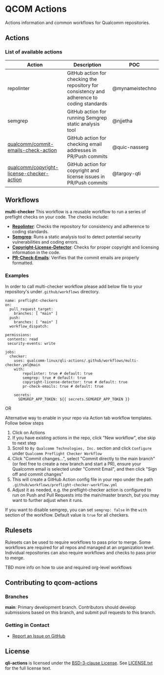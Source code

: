# QCOM Actions

Actions information and common workflows for Qualcomm repositories.

## Actions

### List of available actions

| Action     | Description      | POC |
| ------------- | ------------- |------------- |
| repolinter| GitHub action for checking the repository for consistency and adherence to coding standards| @mynameistechno |
| semgrep| GitHub action for running Semgrep static analysis tool| @njjetha |
| [qualcomm/commit-emails-check-action](https://github.com/qualcomm/commit-emails-check-action) | GitHub action for checking email addresses in PR/Push commits | @quic-nasserg |
| [qualcomm/copyright-license-checker-action](https://github.com/qualcomm/copyright-license-checker-action) | GitHub action for copyright and license issues in PR/Push commits | @targoy-qti |


## Workflows

**multi-checker** This workflow is a reusable workflow to run a series of preflight checks on your code. The checks include:

* **[Repolinter](https://github.com/qualcomm/qcom-actions)**: Checks the repository for consistency and adherence to coding standards.
* **[Semgrep](https://github.com/qualcomm/qcom-actions)**: Runs a static analysis tool to detect potential security vulnerabilities and coding errors.
* **[Copyright-License-Detector](https://github.com/qualcomm/copyright-license-checker-action)**: Checks for proper copyright and licensing information in the code.
* **[PR-Check-Emails](https://github.com/qualcomm/commit-emails-check-action)**: Verifies that the commit emails are properly formatted.

### Examples
In order to call multi-checker workflow please add below file to your repository's under`.github/workflows` directory.
```
name: preflight-checkers 
on:
  pull_request_target:
    branches: [ "main" ]
  push:
    branches: [ "main" ]
  workflow_dispatch:

permissions:
 contents: read
 security-events: write

jobs:
  checker:
    uses: qualcomm-linux/qli-actions/.github/workflows/multi-checker.yml@main
    with:
        repolinter: true # default: true
        semgrep: true # default: true
        copyright-license-detector: true # default: true
        pr-check-emails: true # default: true

    secrets:
      SEMGREP_APP_TOKEN: ${{ secrets.SEMGREP_APP_TOKEN }}
```
OR 

Alternative way to enable in your repo via Action tab workflow templates. Follow below steps
1. Click on Actions
2. If you have existing actions in the repo, click "New workflow", else skip to next step
3. Scroll to `By Qualcomm Technologies, Inc.` section and click `Configure` under `Qualcomm Preflight Checker Workflow`
4. Click "Commit changes...", select "Commit directly to the main branch" (or feel free to create a new branch and start a PR), ensure your Qualcomm email is selected under "Commit Email", and then click "Sign off and commit changes"
5. This will create a GitHub Action config file in your repo under the path `.github/workflows/preflight-checker-workflow.yml`
6. Adjust it as needed, e.g. the preflight-checker action is configured to run on Push and Pull Requests into the main/master branch, but you may want to further adjust when it runs.

If you want to disable semgrep, you can set `semgrep: false` in the `with` section of the workflow. Default value is `true` for all checkers.

## Rulesets

Rulesets can be used to require workflows to pass prior to merge. Some workflows are required for all repos and managed at an organization level. Individual repositories can also require workflows and checks to pass prior to merge.

TBD more info on how to use and required org-level workflows

## Contributing to qcom-actions

### Branches

**main**: Primary development branch. Contributors should develop submissions based on this branch, and submit pull requests to this branch.

### Getting in Contact

* [Report an Issue on GitHub](../../issues)

## License

**qli-actions** is licensed under the [BSD-3-clause License](https://spdx.org/licenses/BSD-3-Clause.html). See [LICENSE.txt](LICENSE.txt) for the full license text.
